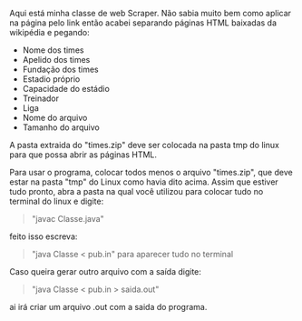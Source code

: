 Aqui está minha classe de web Scraper. Não sabia muito bem como aplicar na página pelo link então acabei separando páginas HTML baixadas da wikipédia e pegando:

* Nome dos times 
* Apelido dos times
* Fundação dos times
* Estadio próprio
* Capacidade do estádio
* Treinador
* Liga
* Nome do arquivo
* Tamanho do arquivo

A pasta extraida do "times.zip" deve ser colocada na pasta tmp do linux para que possa abrir as páginas HTML.

Para usar o programa, colocar todos menos o arquivo "times.zip", que deve estar na pasta "tmp" do Linux como havia dito acima. Assim que estiver tudo pronto, abra a pasta na qual você utilizou para colocar tudo no terminal do linux e digite:
>"javac Classe.java"

feito isso escreva:
>"java Classe < pub.in" para aparecer tudo no terminal

Caso queira gerar outro arquivo com a saída digite: 
>"java Classe < pub.in > saida.out" 

ai irá criar um arquivo .out com a saida do programa.

